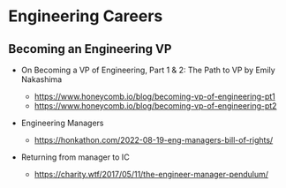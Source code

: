 # Engineering Careers

## Becoming an Engineering VP

* On Becoming a VP of Engineering, Part 1 & 2: The Path to VP by Emily Nakashima
  * https://www.honeycomb.io/blog/becoming-vp-of-engineering-pt1
  * https://www.honeycomb.io/blog/becoming-vp-of-engineering-pt2

* Engineering Managers
  * https://honkathon.com/2022-08-19-eng-managers-bill-of-rights/
 
* Returning from manager to IC
  * https://charity.wtf/2017/05/11/the-engineer-manager-pendulum/
  


